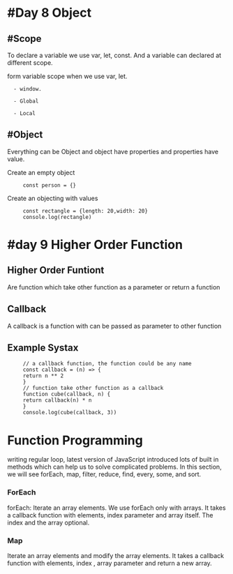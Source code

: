 # #Day 8 Object

## #Scope

To declare a variable we use var, let, const. And a variable can declared at different scope.

form variable scope when we use var, let.

      - window.

      - Global

      - Local

## #Object

Everything can be Object and object have properties and properties have value.

Create an empty object

         const person = {}

Create an objecting with values

         const rectangle = {length: 20,width: 20}
         console.log(rectangle)



# #day 9 Higher Order Function

## Higher Order Funtiont

Are function which take other function as a parameter or return a function

## Callback

A callback is a function with can be passed as parameter to other function

## Example Systax

         // a callback function, the function could be any name
         const callback = (n) => {
         return n ** 2
         }
         // function take other function as a callback
         function cube(callback, n) {
         return callback(n) * n
         }
         console.log(cube(callback, 3))

# Function Programming

writing regular loop, latest version of JavaScript introduced lots of built in methods which can help us to solve complicated problems. In this section, we will see forEach, map, filter, reduce, find, every, some, and sort.

### ForEach

forEach: Iterate an array elements. We use forEach only with arrays. It takes a callback function with elements,
index parameter and array itself. The index and the array optional.

### Map

Iterate an array elements and modify the array elements. It takes a callback function with elements, index , array parameter and return a new array.
